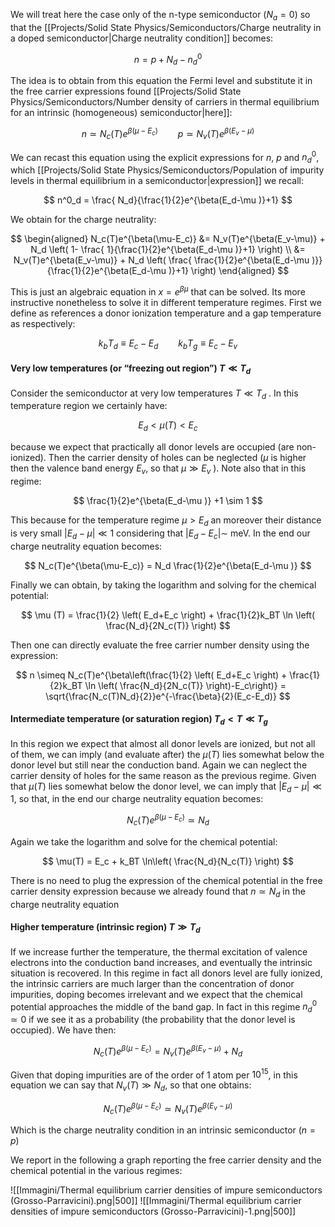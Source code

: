 We will treat here the case only of the n-type semiconductor ($N_a =0$) so that the [[Projects/Solid State Physics/Semiconductors/Charge neutrality in a doped semiconductor|Charge neutrality condition]] becomes:

$$ n =p + N_d - n_d^0  $$

The idea is to obtain from this equation the Fermi level and substitute it in the free carrier expressions found [[Projects/Solid State Physics/Semiconductors/Number density of carriers in thermal equilibrium for an intrinsic (homogeneous) semiconductor|here]]:

$$ n \simeq N_c(T)e^{\beta(\mu-E_c)} \qquad p\simeq N_v(T)e^{\beta(E_v-\mu)}$$

We can recast this equation using the explicit expressions for $n$, $p$ and $n_d^0$, which [[Projects/Solid State Physics/Semiconductors/Population of impurity levels in thermal equilibrium in a semiconductor|expression]] we recall:

$$ n^0_d  = \frac{ N_d}{\frac{1}{2}e^{\beta(E_d-\mu )}+1}  $$

We obtain for the charge neutrality:

$$
\begin{aligned}
N_c(T)e^{\beta(\mu-E_c)} &=  N_v(T)e^{\beta(E_v-\mu)} + N_d \left( 1- \frac{ 1}{\frac{1}{2}e^{\beta(E_d-\mu )}+1} \right) \\
&=  N_v(T)e^{\beta(E_v-\mu)} + N_d \left( \frac{ \frac{1}{2}e^{\beta(E_d-\mu )}}{\frac{1}{2}e^{\beta(E_d-\mu )}+1} \right)
\end{aligned}
$$

This is just an algebraic equation in $x=e^{\beta\mu}$ that can be solved.
Its more instructive nonetheless to solve it in different temperature regimes.
First we define as references a donor ionization temperature and a gap temperature as respectively:

$$ k_bT_d \equiv E_c-E_d \qquad k_bT_g \equiv E_c-E_v $$
#### Very low temperatures (or “freezing out region”) $T \ll T_d$

Consider the semiconductor at very low temperatures $T \ll T_d$ . In this temperature region we certainly have:

$$ E_d < \mu(T)<E_c $$

because we expect that practically all donor levels are occupied (are non-ionized).
Then the carrier density of holes can be neglected ($\mu$ is higher then the valence band energy $E_v$, so that $\mu \gg E_v$ ).
Note also that in this regime:

$$ \frac{1}{2}e^{\beta(E_d-\mu )} +1 \sim 1 $$

This because for the temperature regime $\mu > E_d$ an moreover their distance is very small $|E_d-\mu|\ll 1$ considering that $|E_d-E_c| \sim \ \text{meV}$.
In the end our charge neutrality equation becomes:

$$ N_c(T)e^{\beta(\mu-E_c)} =  N_d   \frac{1}{2}e^{\beta(E_d-\mu )} $$

Finally we can obtain, by taking the logarithm and solving for the chemical potential:

$$ \mu (T) = \frac{1}{2} \left( E_d+E_c \right) + \frac{1}{2}k_BT \ln \left( \frac{N_d}{2N_c(T)} \right) $$

Then one can directly evaluate the free carrier number density using the expression:

$$  n \simeq N_c(T)e^{\beta\left(\frac{1}{2} \left( E_d+E_c \right) + \frac{1}{2}k_BT \ln \left( \frac{N_d}{2N_c(T)} \right)-E_c\right)} =  \sqrt{\frac{N_c(T)N_d}{2}}e^{-\frac{\beta}{2}(E_c-E_d)}  $$

#### Intermediate temperature (or saturation region) $T_d<T\ll T_g$

In this region we expect that almost all donor levels are ionized, but not all of them, we can imply (and evaluate after) the $\mu(T)$ lies somewhat below the donor level but still near the conduction band.
Again we can neglect the carrier density of holes for the same reason as the previous regime.
Given that $\mu(T)$ lies somewhat below the donor level, we can imply that $|E_d-\mu|\ll 1$, so that, in the end our charge neutrality equation becomes:

$$N_c(T)e^{\beta(\mu-E_c)} \simeq N_d$$

Again we take the logarithm and solve for the chemical potential:

$$ \mu(T) = E_c + k_BT \ln\left( \frac{N_d}{N_c(T)} \right)  $$

There is no need to plug the expression of the chemical potential in the free carrier density expression because we already found that $n \simeq N_d$ in the charge neutrality equation

#### Higher temperature (intrinsic region) $T \gg T_d$

If we increase further the temperature, the thermal excitation of valence electrons into the conduction band increases, and eventually the intrinsic situation is recovered.
In this regime in fact all donors level are fully ionized, the intrinsic carriers are much larger than the concentration of donor impurities, doping becomes irrelevant and we expect that the chemical potential approaches the middle of the band gap.
In fact in this regime $n_d^0 \simeq 0$ if we see it as a probability (the probability that the donor level is occupied).
We have then:

$$N_c(T)e^{\beta(\mu-E_c)} =  N_v(T)e^{\beta(E_v-\mu)} + N_d $$

Given that doping impurities are of the order of 1 atom per $10^{15}$, in this equation we can say that $N_v(T) \gg N_d$, so that one obtains:

$$N_c(T)e^{\beta(\mu-E_c)} \simeq  N_v(T)e^{\beta(E_v-\mu)} $$

Which is the charge neutrality condition in an intrinsic semiconductor ($n=p$)

We report in the following a graph reporting the free carrier density and the chemical potential in the various regimes:

![[Immagini/Thermal equilibrium carrier densities of impure semiconductors (Grosso-Parravicini).png|500]]
![[Immagini/Thermal equilibrium carrier densities of impure semiconductors (Grosso-Parravicini)-1.png|500]]